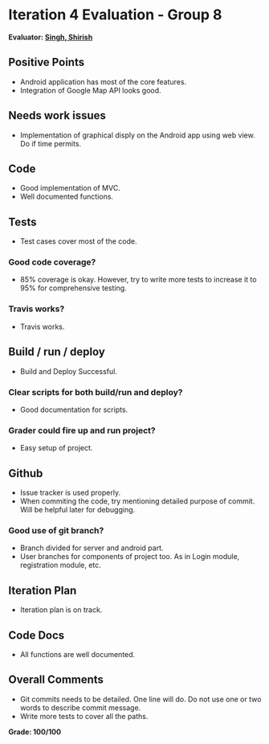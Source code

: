 # Iteration 4 Evaluation - Group 8

**Evaluator: [Singh, Shirish](mailto:shirish@jhu.edu)**

## Positive Points

- Android application has most of the core features.
- Integration of Google Map API looks good.

## Needs work issues

- Implementation of graphical disply on the Android app using web view. Do if time permits.

## Code

- Good implementation of MVC.
- Well documented functions.

## Tests

- Test cases cover most of the code.

###  Good code coverage?

- 85% coverage is okay. However, try to write more tests to increase it to 95% for comprehensive testing.

### Travis works? 

- Travis works.

## Build / run / deploy

- Build and Deploy Successful.

### Clear scripts for both build/run and deploy?

- Good documentation for scripts.

### Grader could fire up and run project?

- Easy setup of project.

## Github

- Issue tracker is used properly.
- When commiting the code, try mentioning detailed purpose of commit. Will be helpful later for debugging.

### Good use of git branch?

- Branch divided for server and android part.
- User branches for components of project too. As in Login module, registration module, etc.

## Iteration Plan

- Iteration plan is on track.

## Code Docs

- All functions are well documented.

## Overall Comments

- Git commits needs to be detailed. One line will do. Do not use one or two words to describe commit message.
- Write more tests to cover all the paths.

**Grade: 100/100**
